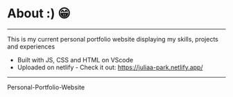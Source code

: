 # About :) 😁
--------------------------------
This is my current personal portfolio website displaying my skills, projects and experiences
- Built with JS, CSS and HTML on VScode
- Uploaded on netlify -
Check it out: https://juliaa-park.netlify.app/
--------------------------------
Personal-Portfolio-Website
